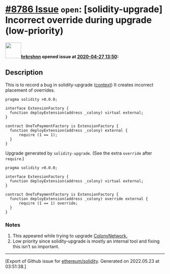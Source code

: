 # [\#8786 Issue](https://github.com/ethereum/solidity/issues/8786) `open`: [solidity-upgrade] Incorrect override during upgrade (low-priority)

#### <img src="https://avatars.githubusercontent.com/u/13174375?u=52d702cb6bec53b561afa293cf9cd53ef7a63924&v=4" width="50">[hrkrshnn](https://github.com/hrkrshnn) opened issue at [2020-04-27 13:50](https://github.com/ethereum/solidity/issues/8786):

## Description

This is to record a bug in solidity-upgrade ([context](https://github.com/ethereum/solidity/pull/8741/files#r415719390)) It creates incorrect placement of overrides.

```solidity
pragma solidity >0.0.0;

interface ExtensionFactory {
  function deployExtension(address _colony) virtual external;
}

contract OneTxPaymentFactory is ExtensionFactory {
  function deployExtension(address _colony) external {
      require (1 == 1);
  }
}
```
Upgrade generated by `solidity-upgrade`. (See the extra `override` after `require`.)

```solidity
pragma solidity >0.0.0;

interface ExtensionFactory {
  function deployExtension(address _colony) virtual external;
}

contract OneTxPaymentFactory is ExtensionFactory {
  function deployExtension(address _colony) override external {
      require (1 == 1) override;
  }
}
```

### Notes
1. This appeared while trying to upgrade [ColonyNetwork.](https://github.com/JoinColony/colonyNetwork)
2. Low priority since solidity-upgrade is mostly an internal tool and fixing this isn't so important.




-------------------------------------------------------------------------------



[Export of Github issue for [ethereum/solidity](https://github.com/ethereum/solidity). Generated on 2022.05.23 at 03:51:38.]

